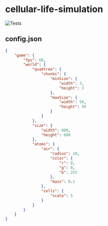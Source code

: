 # cellular-life-simulation
![Tests](https://github.com/Rafal-Majewski/cellular-life-simulation/actions/workflows/tests.yml/badge.svg)

## config.json
```json
{
	"game": {
		"fps": 60,
		"world": {
			"quadtree": {
				"chunks": {
					"minSize": {
						"width": 3,
						"height": 3
					},
					"maxSize": {
						"width": 50,
						"height": 50
					}
				}
			},
			"size": {
				"width": 800,
				"height": 600
			},
			"atoms": {
				"air": {
					"radius": 10,
					"color": {
						"r": 0,
						"g": 0,
						"b": 255
					},
					"mass": 0.1
				},
				"cells": {
					"scale": 5
				}
			}
		}
	}
}
```